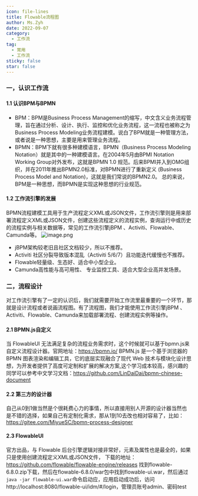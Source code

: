 ```yaml
---
icon: file-lines
title: Flowable流程图
author: Ms.Zyh
date: 2022-09-07
category:
  - 工作流
tag:
  - 常用
  - 工作流
sticky: false
star: false
---
```


### 一，认识工作流
#### 1.1 认识BPM与BPMN
- BPM：BPM是Business Process Management的缩写，中文含义业务流程管理，旨在通过分析、设计、执行、监控和优化业务流程，这一流程也被称之为Business Process Modeling业务流程建模。说白了BPM就是一种管理方法，或者说是一种思想，主要是用来管理业务流程。
- BPMN：BPM下就有很多种建模语言，BPMN（Business Process Modeling Notation）就是其中的一种建模语言。在2004年5月由BPMI Notation Working Group对外发布，这就是BPMN 1.0 规范。后来BPMI并入到OMG组织，并在2011年推出BPMN2.0标准，对BPMN进行了重新定义 (Business Process Model and Notation)，这就是我们常说的BPMN2.0。
总的来说，BPM是一种思想，而BPMN是实现这种思想的行业规范。

#### 1.2 工作流引擎的发展
BPMN流程建模工具用于生产流程定义XML或JSON文件，工作流引擎则是用来部署流程定义XML或JSON文件，创建这些流程定义的流程实例，查询运行中或历史的流程实例与相关数据等，常见的工作流引擎jBPM 、Activiti、Flowable、Camunda等。
![image.png](http://img.zouyh.top/article-img/20250324163542569.png)
- jBPM架构较老旧且社区文档较少，所以不推荐。
- Activiti 社区分裂导致版本混乱（Activiti 5/6/7）且功能迭代缓慢也不推荐。
- Flowable轻量级、生态好、适合中小型企业。
- Camunda高性能与高可用性、 专业监控工具、适合大型企业高并发场景。

### 二，流程设计
对工作流引擎有了一定的认识后，我们就需要开始工作流里最重要的一个环节，那就是设计流程或者说画流程图。有了流程图，我们才能使用工作流引擎jBPM 、Activiti、Flowable、Camunda来加载部署流程、创建流程实例等操作。
#### 2.1 BPMN.js自定义
当 FlowableUI 无法满足复杂的流程业务需求时，这个时候就可以基于bpmn.js来自定义流程设计器。官网地址：https://bpmn.io/
BPMN.js 是一个基于浏览器的 BPMN 图表渲染和编辑工具，它的底层实现融合了现代 Web 技术与模块化设计思想，为开发者提供了高度可定制和扩展的解决方案,这个学习成本较高，感兴趣的同学可以参考中文学习文档：https://github.com/LinDaiDai/bpmn-chinese-document
#### 2.2 第三方的设计器
自己从0到1做当然是个很耗费心力的事情，所以直接用别人开源的设计器当然也是不错的选择，如果自己有定制化需求，那从1到10去改也相对容易了，比如：https://gitee.com/MiyueSC/bpmn-process-designer
#### 2.3 FlowableUI
官方出品，与 Flowable 后台引擎逻辑对接非常好，元素及属性也是最全的，如果只是使用创建流程定义XML或JSON文件，
下载的地址：https://github.com/flowable/flowable-engine/releases 找到flowable-6.8.0.zip下载，然后在flowable-6.8.0/war包中找到flowable-ui.war，然后通过`java -jar flowable-ui.war`命令启动应，应用启动成功后，访问http://localhost:8080/flowable-ui/idm/#/login，管理员账号admin、密码test
